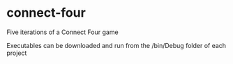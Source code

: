 # connect-four
Five iterations of a Connect Four game

Executables can be downloaded and run from the /bin/Debug folder of each project
